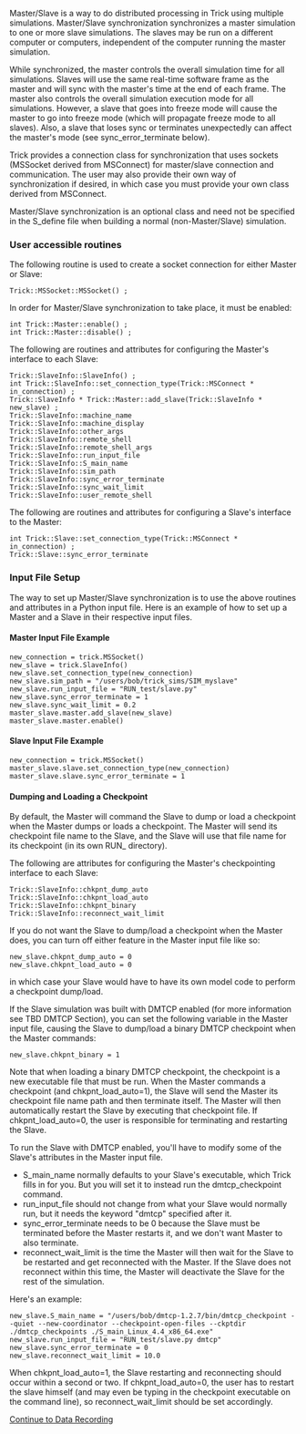 
Master/Slave is a way to do distributed processing in Trick using multiple simulations.
Master/Slave synchronization synchronizes a master simulation to one or more slave
simulations.  The slaves may be run on a different computer or computers, independent of
the computer running the master simulation.

While synchronized, the master controls the overall simulation time for all simulations. Slaves
will use the same real-time software frame as the master and will sync with the master's time at the end of each frame.
The master also controls the overall simulation execution mode for all simulations.  However, a slave that goes into freeze
mode will cause the master to go into freeze mode (which will propagate freeze mode to all slaves). Also,
a slave that loses sync or terminates unexpectedly can affect the master's mode (see sync_error_terminate below).

Trick provides a connection class for synchronization that uses sockets (MSSocket derived from MSConnect) for master/slave 
connection and communication. The user may also provide their own way of synchronization if desired, in which
case you must provide your own class derived from MSConnect.

Master/Slave synchronization is an optional class and need not be specified in 
the S_define file when building a normal (non-Master/Slave) simulation.

### User accessible routines

The following routine is used to create a socket connection for either Master or Slave:

```
Trick::MSSocket::MSSocket() ;
```

In order for Master/Slave synchronization to take place, it must be enabled:

```
int Trick::Master::enable() ;
int Trick::Master::disable() ;
```

The following are routines and attributes for configuring the Master's interface to each Slave:

```
Trick::SlaveInfo::SlaveInfo() ;
int Trick::SlaveInfo::set_connection_type(Trick::MSConnect * in_connection) ;
Trick::SlaveInfo * Trick::Master::add_slave(Trick::SlaveInfo * new_slave) ;
Trick::SlaveInfo::machine_name
Trick::SlaveInfo::machine_display
Trick::SlaveInfo::other_args
Trick::SlaveInfo::remote_shell
Trick::SlaveInfo::remote_shell_args
Trick::SlaveInfo::run_input_file
Trick::SlaveInfo::S_main_name
Trick::SlaveInfo::sim_path
Trick::SlaveInfo::sync_error_terminate
Trick::SlaveInfo::sync_wait_limit
Trick::SlaveInfo::user_remote_shell
```

The following are routines and attributes for configuring a Slave's interface to the Master:

```
int Trick::Slave::set_connection_type(Trick::MSConnect * in_connection) ;
Trick::Slave::sync_error_terminate
```

### Input File Setup

The way to set up Master/Slave synchronization is to use the above routines and attributes
in a Python input file. Here is an example of how to set up a Master and a Slave in their respective input files.

#### Master Input File Example

```
new_connection = trick.MSSocket() 
new_slave = trick.SlaveInfo()
new_slave.set_connection_type(new_connection)
new_slave.sim_path = "/users/bob/trick_sims/SIM_myslave"
new_slave.run_input_file = "RUN_test/slave.py"
new_slave.sync_error_terminate = 1
new_slave.sync_wait_limit = 0.2 
master_slave.master.add_slave(new_slave) 
master_slave.master.enable()
```

#### Slave Input File Example

```
new_connection = trick.MSSocket() 
master_slave.slave.set_connection_type(new_connection) 
master_slave.slave.sync_error_terminate = 1
```

#### Dumping and Loading a Checkpoint

By default, the Master will command the Slave to dump or load a checkpoint when the Master dumps or loads a checkpoint.
The Master will send its checkpoint file name to the Slave, and the Slave will use that file name for its checkpoint (in
its own RUN_ directory).

The following are attributes for configuring the Master's checkpointing interface to each Slave:

```
Trick::SlaveInfo::chkpnt_dump_auto
Trick::SlaveInfo::chkpnt_load_auto
Trick::SlaveInfo::chkpnt_binary
Trick::SlaveInfo::reconnect_wait_limit
```

If you do not want the Slave to dump/load a checkpoint when the Master does, you can turn off either feature in the
Master input file like so:

```
new_slave.chkpnt_dump_auto = 0
new_slave.chkpnt_load_auto = 0
```

in which case your Slave would have to have its own model code to perform a checkpoint dump/load.

If the Slave simulation was built with DMTCP enabled (for more information see TBD DMTCP Section), you can set the following variable
in the Master input file, causing the Slave to dump/load a binary DMTCP checkpoint when the Master commands:

```
new_slave.chkpnt_binary = 1
```

Note that when loading a binary DMTCP checkpoint, the checkpoint is a new executable file that must be run. When the
Master commands a checkpoint (and chkpnt_load_auto=1), the Slave will send the Master its checkpoint file name path
and then terminate itself. The Master will then automatically restart the Slave by executing that checkpoint file.
If chkpnt_load_auto=0, the user is responsible for terminating and restarting the Slave.

To run the Slave with DMTCP enabled, you'll have to modify some of the Slave's attributes in the Master input file.

- S_main_name normally defaults to your Slave's executable, which Trick fills in for you. But you will set it to instead run the dmtcp_checkpoint command.
- run_input_file should not change from what your Slave would normally run, but it needs the keyword "dmtcp" specified after it.
- sync_error_terminate needs to be 0 because the Slave must be terminated before the Master restarts it, and we don't want Master to also terminate.
- reconnect_wait_limit is the time the Master will then wait for the Slave to be restarted and get reconnected with the Master. If the Slave does not
reconnect within this time, the Master will deactivate the Slave for the rest of the simulation.

Here's an example:

```
new_slave.S_main_name = "/users/bob/dmtcp-1.2.7/bin/dmtcp_checkpoint --quiet --new-coordinator --checkpoint-open-files --ckptdir ./dmtcp_checkpoints ./S_main_Linux_4.4_x86_64.exe"
new_slave.run_input_file = "RUN_test/slave.py dmtcp"
new_slave.sync_error_terminate = 0
new_slave.reconnect_wait_limit = 10.0
```

When chkpnt_load_auto=1, the Slave restarting and reconnecting should occur within a second or two. If chkpnt_load_auto=0, the user has
to restart the slave himself (and may even be typing in the checkpoint executable on the command line), so reconnect_wait_limit should be
set accordingly.

[Continue to Data Recording](Data-Record)

